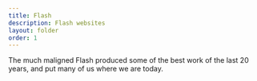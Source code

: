 ```yaml
---
title: Flash
description: Flash websites
layout: folder
order: 1
---
```


The much maligned Flash produced some of the best work of the last 20 years, and put many of us where we are today.
